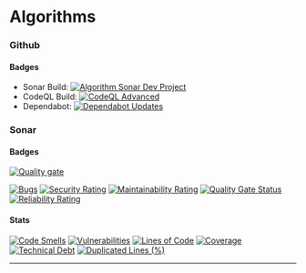 # Algorithms


### Github

#### Badges

- Sonar Build: [![Algorithm Sonar Dev Project](https://github.com/ASR-Experiments/Algorithms/actions/workflows/sonar.yml/badge.svg)](https://github.com/ASR-Experiments/Algorithms/actions/workflows/sonar.yml)
- CodeQL Build: [![CodeQL Advanced](https://github.com/ASR-Experiments/Algorithms/actions/workflows/codeql.yml/badge.svg)](https://github.com/ASR-Experiments/Algorithms/actions/workflows/codeql.yml)
- Dependabot: [![Dependabot Updates](https://github.com/ASR-Experiments/Algorithms/actions/workflows/dependabot/dependabot-updates/badge.svg)](https://github.com/ASR-Experiments/Algorithms/actions/workflows/dependabot/dependabot-updates)
### Sonar

#### Badges
[![Quality gate](https://sonarcloud.io/api/project_badges/quality_gate?project=asr-experiments_Algorithms_Filter)](https://sonarcloud.io/summary/new_code?id=asr-experiments_Algorithms_Filter)

[![Bugs](https://sonarcloud.io/api/project_badges/measure?project=asr-experiments_Algorithms_Filter&metric=bugs)](https://sonarcloud.io/summary/new_code?id=asr-experiments_Algorithms_Filter)
[![Security Rating](https://sonarcloud.io/api/project_badges/measure?project=asr-experiments_Algorithms_Filter&metric=security_rating)](https://sonarcloud.io/summary/new_code?id=asr-experiments_Algorithms_Filter)
[![Maintainability Rating](https://sonarcloud.io/api/project_badges/measure?project=asr-experiments_Algorithms_Filter&metric=sqale_rating)](https://sonarcloud.io/summary/new_code?id=asr-experiments_Algorithms_Filter)
[![Quality Gate Status](https://sonarcloud.io/api/project_badges/measure?project=asr-experiments_Algorithms_Filter&metric=alert_status)](https://sonarcloud.io/summary/new_code?id=asr-experiments_Algorithms_Filter)
[![Reliability Rating](https://sonarcloud.io/api/project_badges/measure?project=asr-experiments_Algorithms_Filter&metric=reliability_rating)](https://sonarcloud.io/summary/new_code?id=asr-experiments_Algorithms_Filter)

#### Stats

[![Code Smells](https://sonarcloud.io/api/project_badges/measure?project=asr-experiments_Algorithms_Filter&metric=code_smells)](https://sonarcloud.io/summary/new_code?id=asr-experiments_Algorithms_Filter)
[![Vulnerabilities](https://sonarcloud.io/api/project_badges/measure?project=asr-experiments_Algorithms_Filter&metric=vulnerabilities)](https://sonarcloud.io/summary/new_code?id=asr-experiments_Algorithms_Filter)
[![Lines of Code](https://sonarcloud.io/api/project_badges/measure?project=asr-experiments_Algorithms_Filter&metric=ncloc)](https://sonarcloud.io/summary/new_code?id=asr-experiments_Algorithms_Filter)
[![Coverage](https://sonarcloud.io/api/project_badges/measure?project=asr-experiments_Algorithms_Filter&metric=coverage)](https://sonarcloud.io/summary/new_code?id=asr-experiments_Algorithms_Filter)
[![Technical Debt](https://sonarcloud.io/api/project_badges/measure?project=asr-experiments_Algorithms_Filter&metric=sqale_index)](https://sonarcloud.io/summary/new_code?id=asr-experiments_Algorithms_Filter)
[![Duplicated Lines (%)](https://sonarcloud.io/api/project_badges/measure?project=asr-experiments_Algorithms_Filter&metric=duplicated_lines_density)](https://sonarcloud.io/summary/new_code?id=asr-experiments_Algorithms_Filter)
****